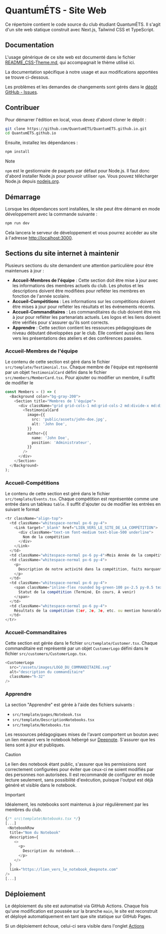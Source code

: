 # QuantumÉTS - Site Web

Ce répertoire contient le code source du club étudiant QuantumÉTS. Il s'agit d'un site web statique construit avec Next.js, Tailwind CSS et TypeScript.

## Documentation

L'usage générique de ce site web est documenté dans le fichier [README_CSS-Theme.md](docs/README_CSS-Theme.md), qui accompagnait le thème utilisé ici.

La documentation spécifique à notre usage et aux modifications apportées se trouve ci-dessous.

Les problèmes et les demandes de changements sont gérés dans le [dépôt GitHub - Issues](https://github.com/QuantumETS/QuantumETS.github.io/issues).

## Contribuer

Pour démarrer l'édition en local, vous devez d'abord cloner le dépôt :

```bash
git clone https://github.com/QuantumETS/QuantumETS.github.io.git
cd QuantumETS.github.io
```

Ensuite, installez les dépendances :

```bash
npm install
```

>[!NOTE]
>`npm` est le gestionnaire de paquets par défaut pour Node.js. Il faut donc d'abord installer Node.js pour pouvoir utiliser `npm`. Vous pouvez télécharger Node.js depuis [nodejs.org](https://nodejs.org/).

## Démarrage

Lorsque les dépendances sont installées, le site peut être démarré en mode développement avec la commande suivante :

```bash
npm run dev
```

Cela lancera le serveur de développement et vous pourrez accéder au site à l'adresse [http://localhost:3000](http://localhost:3000).

## Sections du site internet à maintenir

Plusieurs sections du site demandent une attention particulière pour être maintenues à jour :

- **Accueil-Membres de l'équipe** : Cette section doit être mise à jour avec les informations des membres actuels du club. Les photos et les descriptions doivent être modifiées pour refléter les membres en fonction de l'année scolaire.
- **Accueil-Compétitions** : Les informations sur les compétitions doivent être mises à jour pour refléter les résultats et les événements récents.
- **Accueil-Commanditaires** : Les commanditaires du club doivent être mis à jour pour refléter les partenariats actuels. Les logos et les liens doivent être vérifiés pour s'assurer qu'ils sont corrects.
- **Apprendre** : Cette section contient les ressources pédagogiques de niveau débutant développées par le club. Elle contient aussi des liens vers les présentations des ateliers et des conférences passées.

### Accueil-Membres de l'équipe

Le contenu de cette section est géré dans le fichier `src/template/Testimonial.tsx`. Chaque membre de l'équipe est représenté par un objet `TestimonialCard` défini dans le fichier `src/members/MemberCard.tsx`. Pour ajouter ou modifier un membre, il suffit de modifier le 

```ts
const Members = () => (
  <Background color="bg-gray-200">
    <Section title="Membres de l'équipe">
      <div className="grid grid-cols-1 md:grid-cols-2 md:divide-x md:divide-gray-200 xl:grid-cols-4">
        <TestimonialCard
          image={{
            src: 'public/assets/john-doe.jpg',
            alt: 'John Doe',
          }}
          author={{
            name: 'John Doe',
            position: 'Administrateur',
          }}
        />
      </div>
    </Section>
  </Background>
);
```

### Accueil-Compétitions

Le contenu de cette section est géré dans le fichier `src/template/Events.tsx`. Chaque compétition est représentée comme une entrée dans un tableau `table`. Il suffit d'ajouter ou de modifier les entrées en suivant le format 

```ts
<tr className="align-top">
  <td className="whitespace-normal px-6 py-4">
    <Link target="_blank" href="LIEN_VERS_LE_SITE_DE_LA_COMPÉTITION">
      <div className="text-sm font-medium text-blue-500 underline">
        Nom de la compétition
      </div>
    </Link>
  </td>
  <td className="whitespace-normal px-6 py-4">Mois Année de la compétition</td>
  <td className="whitespace-normal px-6 py-4">
    <p>
      Description de notre activité dans la compétition, faits marquants, constitution des équipes, etc.
    </p>
  </td>
  <td className="whitespace-normal px-6 py-4">
    <span className="inline-flex rounded bg-green-100 px-2.5 py-0.5 text-xs font-medium text-green-800">
      Statut de la compétition (Terminé, En cours, À venir)
    </span>
  </td>
  <td className="whitespace-normal px-6 py-4">
    Résultats de la compétition (1er, 2e, 3e, etc. ou mention honorable)
  </td>
</tr>
```

### Accueil-Commanditaires

Cette section est gérée dans le fichier `src/template/Customer.tsx`. Chaque commanditaire est représenté par un objet `CustomerLogo` défini dans le fichier `src/customers/CustomerLogo.tsx`.

```ts
<CustomerLogo
  src="/assets/images/LOGO_DU_COMMANDITAIRE.svg"
  alt="description du commanditaire"
  className="h-32"
/>
```

### Apprendre

La section "Apprendre" est gérée à l'aide des fichiers suivants :

- `src/template/pages/Notebook.tsx`
- `src/template/DescriptionNotebooks.tsx`
- `src/template/Notebooks.tsx`

Les ressources pédagogiques mises de l'avant comportent un bouton avec un lien menant vers le notebook hébergé sur [Deepnote](https://deepnote.com/). S'assurer que les liens sont à jour et publiques.

>[!CAUTION]
>Le lien des notebook étant public, s'assurer que les permissions sont correctement configurées pour éviter que ceux-ci ne soient modifiés par des personnes non autorisées. Il est recommandé de configurer en mode lecture seulement, sans possibilité d'exécution, puisque l'output est déjà généré et visible dans le notebook.

>[!IMPORTANT]
>Idéalement, les notebooks sont maintenus à jour régulièrement par les membres du club.

```ts
{/* src\template\Notebooks.tsx */}
[...]
 <NotebookRow
  title="Nom du Notebook"
  description={
    <>
      <p>
        Description du notebook...
      </p>
    </>
  }
  link="https://lien_vers_le_notebook_deepnote.com"
/>
[...]
```

## Déploiement

Le déploiement du site est automatisé via GitHub Actions. Chaque fois qu'une modification est poussée sur la branche `main`, le site est reconstruit et déployé automatiquement en tant que site statique sur GitHub Pages.

Si un déploiement échoue, celui-ci sera visible dans l'onglet [Actions](https://github.com/QuantumETS/QuantumETS.github.io/actions)
